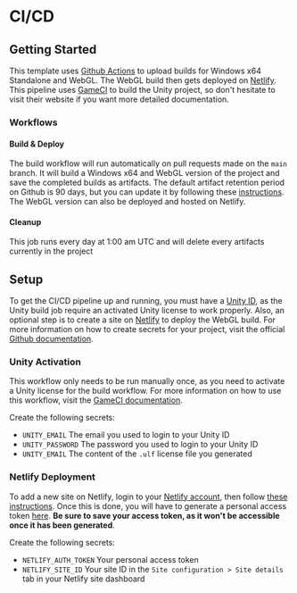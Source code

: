 # CI/CD

## Getting Started

This template uses [Github Actions](https://docs.github.com/en/actions) to upload builds for Windows x64 Standalone and WebGL. The WebGL build then gets deployed on [Netlify](https://www.netlify.com/). This pipeline uses [GameCI](https://game.ci/) to build the Unity project, so don't hesitate to visit their website if you want more detailed documentation.

### Workflows

#### Build & Deploy
The build workflow will run automatically on pull requests made on the `main` branch. It will build a Windows x64 and WebGL version of the project and save the completed builds as artifacts. The default artifact retention period on Github is 90 days, but you can update it by following these [instructions](https://docs.github.com/en/organizations/managing-organization-settings/configuring-the-retention-period-for-github-actions-artifacts-and-logs-in-your-organization). The WebGL version can also be deployed and hosted on Netlify.

#### Cleanup
This job runs every day at 1:00 am UTC and will delete every artifacts currently in the project

## Setup
To get the CI/CD pipeline up and running, you must have a [Unity ID](https://id.unity.com), as the Unity build job require an activated Unity license to work properly. Also, an optional step is to create a site on [Netlify](https://www.netlify.com/) to deploy the WebGL build. For more information on how to create secrets for your project, visit the official [Github documentation](https://docs.github.com/en/actions/security-guides/encrypted-secrets).

### Unity Activation
This workflow only needs to be run manually once, as you need to activate a Unity license for the build workflow. For more information on how to use this workflow, visit the [GameCI documentation](https://game.ci/docs/github/activation#converting-into-a-license).

Create the following secrets:
- `UNITY_EMAIL` The email you used to login to your Unity ID
- `UNITY_PASSWORD` The password you used to login to your Unity ID
- `UNITY_EMAIL` The content of the `.ulf` license file you generated

### Netlify Deployment
To add a new site on Netlify, login to your [Netlify account](https://app.netlify.com/), then follow [these instructions](https://docs.netlify.com/welcome/add-new-site/#deploy-local-files). Once this is done, you will have to generate a personal access token [here](https://docs.netlify.com/cli/get-started/#obtain-a-token-in-the-netlify-ui). **Be sure to save your access token, as it won't be accessible once it has been generated**.

Create the following secrets:
- `NETLIFY_AUTH_TOKEN` Your personal access token 
- `NETLIFY_SITE_ID` Your site ID in the `Site configuration > Site details` tab in your Netlify site dashboard